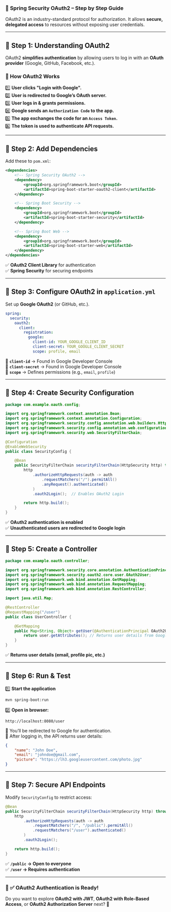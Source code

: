### 🚀 **Spring Security OAuth2 – Step by Step Guide**  

OAuth2 is an industry-standard protocol for authorization. It allows **secure, delegated access** to resources without exposing user credentials.  

---

## **📌 Step 1: Understanding OAuth2**  

OAuth2 **simplifies authentication** by allowing users to log in with an **OAuth provider** (Google, GitHub, Facebook, etc.).  

### **🔹 How OAuth2 Works**  
1️⃣ **User clicks "Login with Google".**  
2️⃣ **User is redirected to Google’s OAuth server.**  
3️⃣ **User logs in & grants permissions.**  
4️⃣ **Google sends an `Authorization Code` to the app.**  
5️⃣ **The app exchanges the code for an `Access Token`.**  
6️⃣ **The token is used to authenticate API requests.**  

---

## **📌 Step 2: Add Dependencies**
Add these to `pom.xml`:  

```xml
<dependencies>
    <!-- Spring Security OAuth2 -->
    <dependency>
        <groupId>org.springframework.boot</groupId>
        <artifactId>spring-boot-starter-oauth2-client</artifactId>
    </dependency>

    <!-- Spring Boot Security -->
    <dependency>
        <groupId>org.springframework.boot</groupId>
        <artifactId>spring-boot-starter-security</artifactId>
    </dependency>

    <!-- Spring Boot Web -->
    <dependency>
        <groupId>org.springframework.boot</groupId>
        <artifactId>spring-boot-starter-web</artifactId>
    </dependency>
</dependencies>
```
✅ **OAuth2 Client Library** for authentication  
✅ **Spring Security** for securing endpoints  

---

## **📌 Step 3: Configure OAuth2 in `application.yml`**
Set up **Google OAuth2** (or GitHub, etc.).  

```yaml
spring:
  security:
    oauth2:
      client:
        registration:
          google:
            client-id: YOUR_GOOGLE_CLIENT_ID
            client-secret: YOUR_GOOGLE_CLIENT_SECRET
            scope: profile, email
```
🔹 **`client-id`** → Found in Google Developer Console  
🔹 **`client-secret`** → Found in Google Developer Console  
🔹 **`scope`** → Defines permissions (e.g., `email`, `profile`)  

---

## **📌 Step 4: Create Security Configuration**
```java
package com.example.oauth.config;

import org.springframework.context.annotation.Bean;
import org.springframework.context.annotation.Configuration;
import org.springframework.security.config.annotation.web.builders.HttpSecurity;
import org.springframework.security.config.annotation.web.configuration.EnableWebSecurity;
import org.springframework.security.web.SecurityFilterChain;

@Configuration
@EnableWebSecurity
public class SecurityConfig {

    @Bean
    public SecurityFilterChain securityFilterChain(HttpSecurity http) throws Exception {
        http
            .authorizeHttpRequests(auth -> auth
                .requestMatchers("/").permitAll()
                .anyRequest().authenticated()
            )
            .oauth2Login();  // Enables OAuth2 Login

        return http.build();
    }
}
```
✅ **OAuth2 authentication is enabled**  
✅ **Unauthenticated users are redirected to Google login**  

---

## **📌 Step 5: Create a Controller**
```java
package com.example.oauth.controller;

import org.springframework.security.core.annotation.AuthenticationPrincipal;
import org.springframework.security.oauth2.core.user.OAuth2User;
import org.springframework.web.bind.annotation.GetMapping;
import org.springframework.web.bind.annotation.RequestMapping;
import org.springframework.web.bind.annotation.RestController;

import java.util.Map;

@RestController
@RequestMapping("/user")
public class UserController {

    @GetMapping
    public Map<String, Object> getUser(@AuthenticationPrincipal OAuth2User user) {
        return user.getAttributes(); // Returns user details from Google
    }
}
```
✅ **Returns user details (email, profile pic, etc.)**  

---

## **📌 Step 6: Run & Test**
1️⃣ **Start the application**  
```bash
mvn spring-boot:run
```
2️⃣ **Open in browser:**  
```
http://localhost:8080/user
```
🔹 You’ll be redirected to Google for authentication.  
🔹 After logging in, the API returns user details:  
```json
{
    "name": "John Doe",
    "email": "johndoe@gmail.com",
    "picture": "https://lh3.googleusercontent.com/photo.jpg"
}
```

---

## **📌 Step 7: Secure API Endpoints**
Modify `SecurityConfig` to restrict access:
```java
@Bean
public SecurityFilterChain securityFilterChain(HttpSecurity http) throws Exception {
    http
        .authorizeHttpRequests(auth -> auth
            .requestMatchers("/", "/public").permitAll()
            .requestMatchers("/user").authenticated()
        )
        .oauth2Login();

    return http.build();
}
```
✅ **`/public` → Open to everyone**  
✅ **`/user` → Requires authentication**  

---

### 🎯 **✅ OAuth2 Authentication is Ready!**  

Do you want to explore **OAuth2 with JWT**, **OAuth2 with Role-Based Access**, or **OAuth2 Authorization Server** next? 🚀
